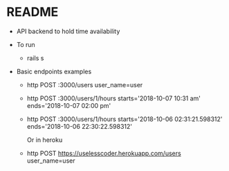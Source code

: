 # README

* API backend to hold time availability

* To run

  * rails s

* Basic endpoints examples
  * http POST :3000/users user_name=user

  * http POST :3000/users/1/hours starts='2018-10-07 10:31 am' ends='2018-10-07 02:00 pm'

  * http POST :3000/users/1/hours starts='2018-10-06 02:31:21.598312' ends='2018-10-06 22:30:22.598312'

    Or in heroku

  * http POST https://uselesscoder.herokuapp.com/users user_name=user



